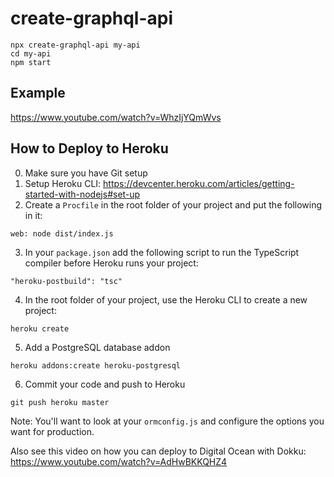# create-graphql-api

```
npx create-graphql-api my-api
cd my-api
npm start
```

## Example

https://www.youtube.com/watch?v=WhzIjYQmWvs

## How to Deploy to Heroku

0. Make sure you have Git setup
1. Setup Heroku CLI: https://devcenter.heroku.com/articles/getting-started-with-nodejs#set-up
2. Create a `Procfile` in the root folder of your project and put the following in it:
```
web: node dist/index.js
```
3. In your `package.json` add the following script to run the TypeScript compiler before Heroku runs your project:
```
"heroku-postbuild": "tsc"
```
4. In the root folder of your project, use the Heroku CLI to create a new project:
```
heroku create
```
5. Add a PostgreSQL database addon
```
heroku addons:create heroku-postgresql
```
6. Commit your code and push to Heroku
```
git push heroku master
```

Note: You'll want to look at your `ormconfig.js` and configure the options you want for production.

Also see this video on how you can deploy to Digital Ocean with Dokku: https://www.youtube.com/watch?v=AdHwBKKQHZ4
